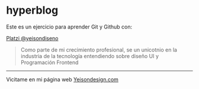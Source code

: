 # hyperblog

Este es un ejercicio para aprender Git y Github con:

[Platzi ](http://https://platzi.com/clases/ "Platzi ")
[@yeisondiseno](https://platzi.com/@yeisondiseno/ "@yeisondiseno")

>Como parte de mi crecimiento profesional, se un unicotnio en la industria de la tecnología entendiendo sobre diseño UI y Programación Frontend


------------

Vicitame en mi página web [Yeisondesign.com](https://www.yeisondesign.com/ "Yeisondesign.com")
